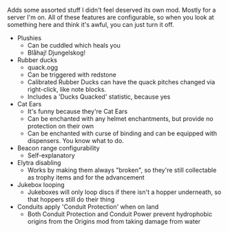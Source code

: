 Adds some assorted stuff I didn't feel deserved its own mod. Mostly for a server I'm on. All of these features are configurable, so when you look at something here and think it's awful, you can just turn it off.

- Plushies
  - Can be cuddled which heals you 
  - Blåhaj! Djungelskog!
- Rubber ducks
  - quack.ogg
  - Can be triggered with redstone
  - Calibrated Rubber Ducks can have the quack pitches changed via right-click, like note blocks.
  - Includes a 'Ducks Quacked' statistic, because yes
- Cat Ears
  - It's funny because they're Cat Ears
  - Can be enchanted with any helmet enchantments, but provide no protection on their own
  - Can be enchanted with curse of binding and can be equipped with dispensers. You know what to do.
- Beacon range configurability
  - Self-explanatory
- Elytra disabling
  - Works by making them always "broken", so they're still collectable as trophy items and for the advancement
- Jukebox looping
  - Jukeboxes will only loop discs if there isn't a hopper underneath, so that hoppers still do their thing
- Conduits apply 'Conduit Protection' when on land
  - Both Conduit Protection and Conduit Power prevent hydrophobic origins from the Origins mod from taking damage from water